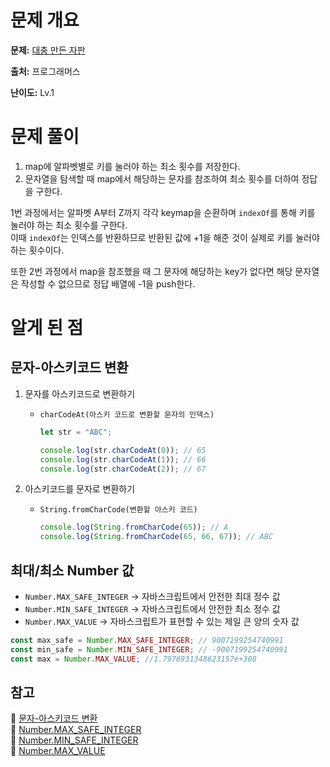 # 문제 개요

**문제:** [대충 만든 자판](https://school.programmers.co.kr/learn/courses/30/lessons/160586#)

**출처:** 프로그래머스

**난이도:** Lv.1

# 문제 풀이

1. map에 알파벳별로 키를 눌러야 하는 최소 횟수를 저장한다.
2. 문자열을 탐색할 때 map에서 해당하는 문자를 참조하여 최소 횟수를 더하여 정답을 구한다.

1번 과정에서는 알파벳 A부터 Z까지 각각 keymap을 순환하며 `indexOf`를 통해 키를 눌러야 하는 최소 횟수를 구한다.  
이때 `indexOf`는 인덱스를 반환하므로 반환된 값에 +1을 해준 것이 실제로 키를 눌러야 하는 횟수이다.

또한 2번 과정에서 map을 참조했을 때 그 문자에 해당하는 key가 없다면 해당 문자열은 작성할 수 없으므로 정답 배열에 -1을 push한다.

# 알게 된 점

## 문자-아스키코드 변환

1. 문자를 아스키코드로 변환하기

   - `charCodeAt(아스키 코드로 변환할 문자의 인덱스)`

     ```jsx
     let str = "ABC";

     console.log(str.charCodeAt(0)); // 65
     console.log(str.charCodeAt(1)); // 66
     console.log(str.charCodeAt(2)); // 67
     ```

2. 아스키코드를 문자로 변환하기
   - `String.fromCharCode(변환할 아스키 코드)`
     ```jsx
     console.log(String.fromCharCode(65)); // A
     console.log(String.fromCharCode(65, 66, 67)); // ABC
     ```

## 최대/최소 Number 값

- `Number.MAX_SAFE_INTEGER` → 자바스크립트에서 안전한 최대 정수 값
- `Number.MIN_SAFE_INTEGER` → 자바스크립트에서 안전한 최소 정수 값
- `Number.MAX_VALUE` → 자바스크립트가 표현할 수 있는 제일 큰 양의 숫자 값

```jsx
const max_safe = Number.MAX_SAFE_INTEGER; // 9007199254740991
const min_safe = Number.MIN_SAFE_INTEGER; // -9007199254740991
const max = Number.MAX_VALUE; //1.7976931348623157e+308
```

## 참고

🔗 [문자-아스키코드 변환](https://xively.tistory.com/68)  
🔗 [Number.MAX_SAFE_INTEGER](https://developer.mozilla.org/ko/docs/Web/JavaScript/Reference/Global_Objects/Number/MAX_SAFE_INTEGER)  
🔗 [Number.MIN_SAFE_INTEGER](https://developer.mozilla.org/ko/docs/Web/JavaScript/Reference/Global_Objects/Number/MIN_SAFE_INTEGER)  
🔗 [Number.MAX_VALUE](https://developer.mozilla.org/ko/docs/Web/JavaScript/Reference/Global_Objects/Number/MAX_VALUE)
